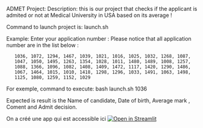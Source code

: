 ADMET Project:
Description: this is our project that checks if the applicant is admited or not at Medical University in USA based on its average !

Command to launch project is: launch.sh <OUTPUT FILE PATH> <Application Number: >

Example: Enter your application number :
    Please notice that all application number are in the list below :

       1036, 1072, 1294, 1467, 1039, 1021, 1016, 1025, 1032, 1268, 1087,
       1047, 1050, 1495, 1263, 1354, 1028, 1011, 1480, 1489, 1008, 1257,
       1088, 1366, 1096, 1082, 1408, 1409, 1472, 1117, 1420, 1290, 1486,
       1067, 1464, 1015, 1010, 1418, 1298, 1296, 1033, 1491, 1063, 1498,
       1125, 1080, 1259, 1152, 1029

For exemple, command to execute: bash launch.sh 1036

Expected is result is the Name of candidate, Date of birth, Average mark , Coment and Admit decision.

On a créé une app qui est accessible ici [![Open in Streamlit](https://static.streamlit.io/badges/streamlit_badge_black_white.svg)](https://diakitegaoussou4996-linux-app-0dyc92.streamlit.app/)
